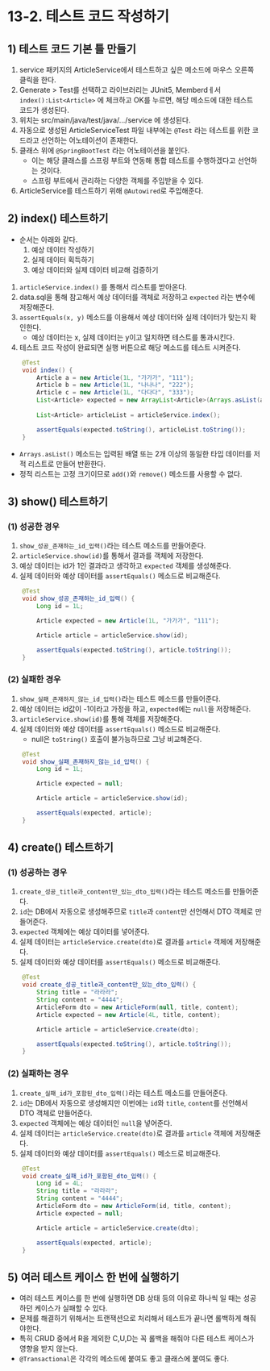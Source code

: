 # 13-2. 테스트 코드 작성하기
## 1) 테스트 코드 기본 틀 만들기
1. service 패키지의 ArticleService에서 테스트하고 싶은 메소드에 마우스 오른쪽 클릭을 한다.
2. Generate > Test를 선택하고 라이브러리는 JUnit5, Memberdㅔ서 `index():List<Article>` 에 체크하고 OK를 누르면, 해당 메소드에 대한 테스트 코드가 생성된다.
3. 위치는 src/main/java/test/java/.../service 에 생성된다.
4. 자동으로 생성된 ArticleServiceTest 파일 내부에는 `@Test` 라는 테스트를 위한 코드라고 선언하는 어노테이션이 존재한다.
5. 클래스 위에 `@SpringBootTest` 라는 어노테이션을 붙인다.
	- 이는 해당 클래스를 스프링 부트와 연동해 통합 테스트를 수행하겠다고 선언하는 것이다.
	- 스프링 부트에서 관리하는 다양한 객체를 주입받을 수 있다.
6. ArticleService를 테스트하기 위해 `@Autowired`로 주입해준다.

## 2) index() 테스트하기
- 순서는 아래와 같다.
	1. 예상 데이터 작성하기
	2. 실제 데이터 획득하기
	3. 예상 데이터와 실제 데이터 비교해 검증하기

1. `articleService.index()` 를 통해서 리스트를 받아온다.
2. data.sql을 통해 참고해서 예상 데이터를 객체로 저장하고 `expected` 라는 변수에 저장해준다.
3. `assertEquals(x, y)` 메소드를 이용해서 예상 데이터와 실제 데이터가 맞는지 확인한다.
	- 예상 데이터는 x, 실제 데이터는 y이고 일치하면 테스트를 통과시킨다.
4. 테스트 코드 작성이 완료되면 실행 버튼으로 해당 메소드를 테스트 시켜준다.

```java
    @Test
    void index() {
        Article a = new Article(1L, "가가가", "111");
        Article b = new Article(1L, "나나나", "222");
        Article c = new Article(1L, "다다다", "333");
        List<Article> expected = new ArrayList<Article>(Arrays.asList(a, b, c));
        
        List<Article> articleList = articleService.index();

        assertEquals(expected.toString(), articleList.toString());
    }
```
- `Arrays.asList()` 메소드는 입력된 배열 또는 2개 이상의 동일한 타입 데이터를 저적 리스트로 만들어 반환한다.
- 정적 리스트는 고정 크기이므로 `add()`와 `remove()` 메소드를 사용할 수 없다.

## 3) show() 테스트하기
### (1) 성공한 경우
1. `show_성공_존재하는_id_입력()`라는 테스트 메소드를 만들어준다.
2. `articleService.show(id)`를 통해서 결과를 객체에 저장한다.
3. 예상 데이터는 id가 1인 결과라고 생각하고 `expected` 객체를 생성해준다.
4. 실제 데이터와 예상 데이터를 `assertEquals()` 메소드로 비교해준다.

```java
    @Test
    void show_성공_존재하는_id_입력() {
		Long id = 1L;

		Article expected = new Article(1L, "가가가", "111");

        Article article = articleService.show(id);

        assertEquals(expected.toString(), article.toString());
    }
```

### (2) 실패한 경우
1. `show_실패_존재하지_않는_id_입력()`라는 테스트 메소드를 만들어준다.
2. 예상 데이터는 id값이 -1이라고 가정을 하고, `expected`에는 `null`을 저장해준다.
3. `articleService.show(id)`를 통해 객체를 저장해준다.
4. 실제 데이터와 예상 데이터를 `assertEquals()` 메소드로 비교해준다.
	- null은 `toString()` 호출이 불가능하므로 그냥 비교해준다.

```java
    @Test
    void show_실패_존재하지_않는_id_입력() {
        Long id = 1L;

        Article expected = null;

        Article article = articleService.show(id);

        assertEquals(expected, article);
    }
```

## 4) create() 테스트하기
### (1) 성공하는 경우
1. `create_성공_title과_content만_있는_dto_입력()`라는 테스트 메소드를 만들어준다.
2. `id`는 DB에서 자동으로 생성해주므로 `title`과 `content`만 선언해서 DTO 객체로 만들어준다.
3. `expected` 객체에는 예상 데이터를 넣어준다.
4. 실제 데이터는 `articleService.create(dto)`로 결과를 `article` 객체에 저장해준다.
5. 실제 데이터와 예상 데이터를 `assertEquals()` 메소드로 비교해준다.

```java
    @Test
    void create_성공_title과_content만_있는_dto_입력() {
        String title = "라라라";
        String content = "4444";
        ArticleForm dto = new ArticleForm(null, title, content);
        Article expected = new Article(4L, title, content);

        Article article = articleService.create(dto);

        assertEquals(expected.toString(), article.toString());
    }
```

### (2) 실패하는 경우
1. `create_실패_id가_포함된_dto_입력()`라는 테스트 메소드를 만들어준다.
2. `id`는 DB에서 자동으로 생성해지만 이번에는 `id`와 `title`, `content`를 선언해서 DTO 객체로 만들어준다.
3. `expected` 객체에는 예상 데이터인 `null`을 넣어준다.
4. 실제 데이터는 `articleService.create(dto)`로 결과를 `article` 객체에 저장해준다.
5. 실제 데이터와 예상 데이터를 `assertEquals()` 메소드로 비교해준다.

```java
    @Test
    void create_실패_id가_포함된_dto_입력() {
        Long id = 4L;
        String title = "라라라";
        String content = "4444";
        ArticleForm dto = new ArticleForm(id, title, content);
        Article expected = null;

        Article article = articleService.create(dto);

        assertEquals(expected, article);
    }
```

## 5) 여러 테스트 케이스 한 번에 실행하기
- 여러 테스트 케이스를 한 번에 실행하면 DB 상태 등의 이유로 하나씩 일 때는 성공하던 케이스가 실패할 수 있다.
- 문제를 해결하기 위해서는 트랜잭션으로 처리해서 테스트가 끝나면 롤백하게 해줘야한다.
- 특히 CRUD 중에서 R을 제외한 C,U,D는 꼭 롤백을 해줘야 다른 테스트 케이스가 영향을 받지 않는다.
- `@Transactional`은 각각의 메소드에 붙여도 좋고 클래스에 붙여도 좋다.